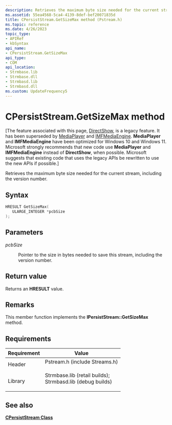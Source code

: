 ```yaml
---
description: Retrieves the maximum byte size needed for the current stream, including the version number.
ms.assetid: 55ea4568-5ca4-4139-8def-bef20071835d
title: CPersistStream.GetSizeMax method (Pstream.h)
ms.topic: reference
ms.date: 4/26/2023
topic_type: 
- APIRef
- kbSyntax
api_name: 
- CPersistStream.GetSizeMax
api_type: 
- COM
api_location: 
- Strmbase.lib
- Strmbase.dll
- Strmbasd.lib
- Strmbasd.dll
ms.custom: UpdateFrequency5
---
```


# CPersistStream.GetSizeMax method

\[The feature associated with this page, [DirectShow](/windows/win32/directshow/directshow), is a legacy feature. It has been superseded by [MediaPlayer](/uwp/api/Windows.Media.Playback.MediaPlayer) and [IMFMediaEngine](/windows/win32/api/mfmediaengine/nn-mfmediaengine-imfmediaengine). **MediaPlayer** and **IMFMediaEngine** have been optimized for Windows 10 and Windows 11. Microsoft strongly recommends that new code use **MediaPlayer** and **IMFMediaEngine** instead of **DirectShow**, when possible. Microsoft suggests that existing code that uses the legacy APIs be rewritten to use the new APIs if possible.\]

Retrieves the maximum byte size needed for the current stream, including the version number.

## Syntax


```C++
HRESULT GetSizeMax(
   ULARGE_INTEGER *pcbSize
);
```



## Parameters

<dl> <dt>

*pcbSize* 
</dt> <dd>

Pointer to the size in bytes needed to save this stream, including the version number.

</dd> </dl>

## Return value

Returns an **HRESULT** value.

## Remarks

This member function implements the **IPersistStream::GetSizeMax** method.

## Requirements



| Requirement | Value |
|--------------------|--------------------------------------------------------------------------------------------------------------------------------------------------------------------------------------------|
| Header<br/>  | <dl> <dt>Pstream.h (include Streams.h)</dt> </dl>                                                                                   |
| Library<br/> | <dl> <dt>Strmbase.lib (retail builds); </dt> <dt>Strmbasd.lib (debug builds)</dt> </dl> |



## See also

<dl> <dt>

[**CPersistStream Class**](cpersiststream.md)
</dt> </dl>

 

 




